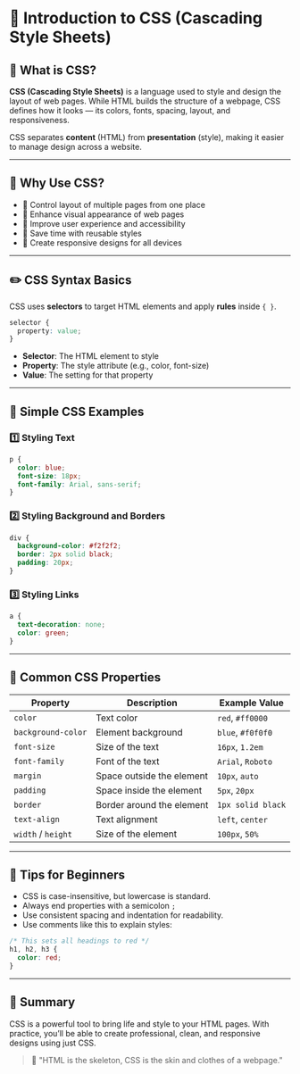 # 🎨 Introduction to CSS (Cascading Style Sheets)

## 📘 What is CSS?

**CSS (Cascading Style Sheets)** is a language used to style and design the layout of web pages. While HTML builds the structure of a webpage, CSS defines how it looks — its colors, fonts, spacing, layout, and responsiveness.

CSS separates **content** (HTML) from **presentation** (style), making it easier to manage design across a website.

---

## 🧠 Why Use CSS?

- 🔹 Control layout of multiple pages from one place  
- 🔹 Enhance visual appearance of web pages  
- 🔹 Improve user experience and accessibility  
- 🔹 Save time with reusable styles  
- 🔹 Create responsive designs for all devices  

---

## ✏️ CSS Syntax Basics

CSS uses **selectors** to target HTML elements and apply **rules** inside `{ }`.

```css
selector {
  property: value;
}
````

* **Selector**: The HTML element to style
* **Property**: The style attribute (e.g., color, font-size)
* **Value**: The setting for that property

---

## 🧪 Simple CSS Examples

### 1️⃣ Styling Text

```css
p {
  color: blue;
  font-size: 18px;
  font-family: Arial, sans-serif;
}
```

### 2️⃣ Styling Background and Borders

```css
div {
  background-color: #f2f2f2;
  border: 2px solid black;
  padding: 20px;
}
```

### 3️⃣ Styling Links

```css
a {
  text-decoration: none;
  color: green;
}
```

---

## 🧩 Common CSS Properties

| Property           | Description               | Example Value     |
| ------------------ | ------------------------- | ----------------- |
| `color`            | Text color                | `red`, `#ff0000`  |
| `background-color` | Element background        | `blue`, `#f0f0f0` |
| `font-size`        | Size of the text          | `16px`, `1.2em`   |
| `font-family`      | Font of the text          | `Arial`, `Roboto` |
| `margin`           | Space outside the element | `10px`, `auto`    |
| `padding`          | Space inside the element  | `5px`, `20px`     |
| `border`           | Border around the element | `1px solid black` |
| `text-align`       | Text alignment            | `left`, `center`  |
| `width` / `height` | Size of the element       | `100px`, `50%`    |

---

## 🚀 Tips for Beginners

* CSS is case-insensitive, but lowercase is standard.
* Always end properties with a semicolon `;`
* Use consistent spacing and indentation for readability.
* Use comments like this to explain styles:

```css
/* This sets all headings to red */
h1, h2, h3 {
  color: red;
}
```

---

## 📌 Summary

CSS is a powerful tool to bring life and style to your HTML pages. With practice, you’ll be able to create professional, clean, and responsive designs using just CSS.

> 🎯 "HTML is the skeleton, CSS is the skin and clothes of a webpage."




